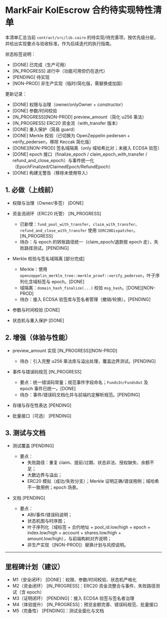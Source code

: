 # MarkFair KolEscrow 合约待实现特性清单

本清单汇总当前 `contract/src/lib.cairo` 的待实现/待完善项，按优先级分层，并给出实现要点与验收标准，作为后续迭代的执行指南。

状态标签说明：

- [DONE] 已完成（生产可用）
- [IN_PROGRESS] 进行中（功能可用但仍在迭代）
- [PENDING] 待实现
- [NON-PROD] 非生产实现（临时/简化版，需替换或加固）

更新记录：

- [DONE] 权限与治理（owner/onlyOwner + constructor）
- [DONE] 参数/时间校验
- [IN_PROGRESS][NON-PROD] preview_amount（简化 u256 乘法）
- [IN_PROGRESS] ERC20 资金流（with_transfer 版本）
- [DONE] 重入保护（简易 guard）
- [DONE] Merkle 校验（已切换为 OpenZeppelin pedersen + verify_pedersen，移除 Keccak 简化版）
- [DONE][NON-PROD] 签名域隔离（only 域哈希比对；未接入 ECDSA 验签）
- [DONE] epoch 接口（finalize_epoch / claim_epoch_with_transfer / refund_and_close_epoch）与事件统一化（EpochFinalized/ClaimedEpoch/RefundEpoch）
- [DONE] 构建无警告（移除未使用导入）

## 1. 必做（上线前）

- 权限与治理（Owner/多签） [DONE]

- 资金流闭环（ERC20 托管） [IN_PROGRESS]

  - 已新增：`fund_pool_with_transfer`、`claim_with_transfer`、`refund_and_close_with_transfer` 使用 `IERC20Dispatcher`。[IN_PROGRESS]
  - 待办：与 epoch 的转账路径统一（claim_epoch/退款按 epoch 走），失败路径测试。[PENDING]

- Merkle 校验与签名域隔离 [部分完成]

  - Merkle：使用 `openzeppelin_merkle_tree::merkle_proof::verify_pedersen`，叶子序列化含域标签与 epoch。[DONE]
  - 域隔离：`domain_hash_finalize(...)` 校验 `msg_hash`。[DONE][NON-PROD]
  - 待办：接入 ECDSA 验签库与签名者管理（撤销/轮换）。[PENDING]

- 参数与时间校验 [DONE]

- 状态机与重入保护 [DONE]

## 2. 增强（体验与性能）

- preview_amount 实现 [IN_PROGRESS][NON-PROD]

  - 待办：引入完整 u256 乘法库与溢出处理，覆盖边界测试。[PENDING]

- 事件与错误码规范 [IN_PROGRESS]

  - 要点：统一错误码常量；规范事件字段命名；`FundsIn/FundsOut` 及 epoch 事件已统一。[DONE]
  - 待办：事件/错误码文档化并与前端约定解析规范。[PENDING]

- 存储与存在性表达 [PENDING]

- 批量接口（可选） [PENDING]

## 3. 测试与文档

- 测试覆盖 [PENDING]

  - 要点：
    - 失败路径：重复 claim、提前/过期、状态非法、授权缺失、余额不足；
    - 大数边界与溢出；
    - ERC20 模拟（成功/失败分支）；Merkle 证明正确/错误用例；域哈希不一致用例；epoch 场景。

- 文档 [PENDING]
  - 要点：
    - ABI/事件/错误码说明；
    - 状态机图与时序图；
    - 叶子序列化（域标签 + 合约地址 + pool_id.low/high + epoch + index.low/high + account + shares.low/high + amount.low/high），与前端构树对齐说明；
    - 非生产实现（[NON-PROD]）替换计划与风控说明。

---

## 里程碑计划（建议）

- M1（安全闭环） [DONE]：权限、参数/时间校验、状态机严格化
- M2（资金闭环） [IN_PROGRESS]：ERC20 资金流整合与事件、失败路径测试（含 epoch）
- M3（证明闭环） [PENDING]：接入 ECDSA 验签与签名者治理
- M4（体验提升） [IN_PROGRESS]：预览金额完善、错误码规范、批量接口
- M5（完备性） [PENDING]：测试全面化与文档

